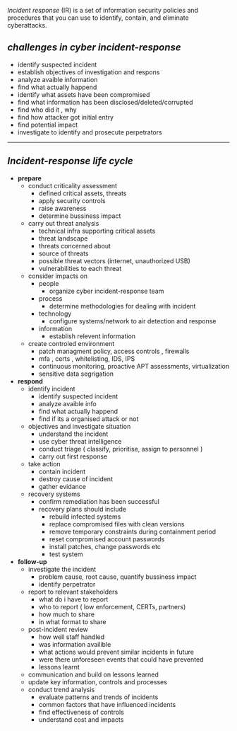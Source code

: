 _Incident response_ (IR) is a set of information security policies and procedures that you can use to identify, contain, and eliminate cyberattacks.


*challenges in cyber incident-response*
---

- identify suspected incident
- establish objectives of investigation and respons
- analyze avaible information
- find what actually happend 
- identify what assets have been compromised
- find what information has been disclosed/deleted/corrupted
- find who did it , why
- find how attacker got initial entry
- find potential impact
- investigate to identify and prosecute perpetrators

---

*Incident-response life cycle*
---

- **prepare**
	- conduct criticality assessment
		- defined critical assets, threats
		- apply security controls
		- raise awareness
		- determine bussiness impact
	- carry out threat analysis
		- technical infra supporting critical assets
		- threat landscape
		- threats concerned about
		- source of threats
		- possible threat vectors (internet, unauthorized USB)
		- vulnerabilities to each threat
	- consider impacts on 
		- people
			- organize cyber incident-response team
		- process
			- determine methodologies for dealing with incident
		- technology 
			- configure systems/network to air detection and response
		- information
			- establish relevent information
	- create controled environment
		- patch managment policy, access controls , firewalls
		- mfa , certs , whitelisting, IDS, IPS
		- continuous monitoring, proactive APT assessments, virtualization 
		- sensitive data segrigation
- **respond**
	- identify incident 
		- identify suspected incident
		- analyze avaible info
		- find what actually happend
		- find if its a organised attack or not
	- objectives and investigate situation
		- understand the incident
		- use cyber threat intelligence
		- conduct triage ( classify, prioritise, assign to personnel )
		- carry out first response 
	- take action
		- contain incident
		- destroy cause of incident
		- gather evidance
	- recovery systems
		- confirm remediation has been successful
		- recovery plans should include 
			- rebuild infected systems 
			- replace compromised files with clean versions
			- remove temporary constraints during containment period
			- reset compromised account passwords
			- install patches, change passwords etc 
			- test system 
- **follow-up**
	- investigate the incident 
		- problem cause, root cause, quantify bussiness impact 
		- identify perpetrator
	- report to relevant stakeholders
		- what do i have to report
		- who to report ( low enforcement, CERTs, partners)
		- how much to share
		- in what format to share
	- post-incident review
		- how well staff handled
		- was information availible
		- what actions would prevent similar incidents in future
		- were there unforeseen events that could have prevented
		- lessons learnt 
	- communication and build on lessons learned
	- update key information, controls and processes
	- conduct trend analysis
		- evaluate patterns and trends of incidents
		- common factors that have influenced incidents
		- find effectiveness of controls
		- understand cost and impacts





